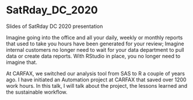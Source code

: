 # SatRday_DC_2020

Slides of SatRday DC 2020 presentation

Imagine going into the office and all your daily, weekly or monthly reports that used to take you hours have been generated for your review; Imagine internal customers no longer need to wait for your data department to pull data or create data reports. With RStudio in place, you no longer need to imagine that. 

At CARFAX, we switched our analysis tool from SAS to R a couple of years ago. I have initiated an Automation project at CARFAX that saved over 1200 work hours. In this talk, I will talk about the project, the lessons learned and the sustainable workflow.
